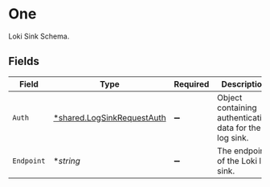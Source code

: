 # One

Loki Sink Schema.


## Fields

| Field                                                                          | Type                                                                           | Required                                                                       | Description                                                                    | Example                                                                        |
| ------------------------------------------------------------------------------ | ------------------------------------------------------------------------------ | ------------------------------------------------------------------------------ | ------------------------------------------------------------------------------ | ------------------------------------------------------------------------------ |
| `Auth`                                                                         | [*shared.LogSinkRequestAuth](../../../pkg/models/shared/logsinkrequestauth.md) | :heavy_minus_sign:                                                             | Object containing authentication data for the log sink.                        |                                                                                |
| `Endpoint`                                                                     | **string*                                                                      | :heavy_minus_sign:                                                             | The endpoint of the Loki log sink.                                             | https://logs.example.com                                                       |